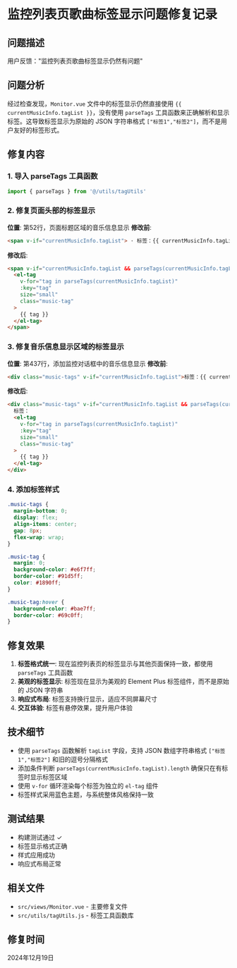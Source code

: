 # 监控列表页歌曲标签显示问题修复记录

## 问题描述
用户反馈："监控列表页歌曲标签显示仍然有问题"

## 问题分析
经过检查发现，`Monitor.vue` 文件中的标签显示仍然直接使用 `{{ currentMusicInfo.tagList }}`，没有使用 `parseTags` 工具函数来正确解析和显示标签。这导致标签显示为原始的 JSON 字符串格式 `["标签1","标签2"]`，而不是用户友好的标签形式。

## 修复内容

### 1. 导入 parseTags 工具函数
```javascript
import { parseTags } from '@/utils/tagUtils'
```

### 2. 修复页面头部的标签显示
**位置**: 第52行，页面标题区域的音乐信息显示
**修改前**:
```html
<span v-if="currentMusicInfo.tagList"> · 标签：{{ currentMusicInfo.tagList }}</span>
```

**修改后**:
```html
<span v-if="currentMusicInfo.tagList && parseTags(currentMusicInfo.tagList).length"> · 标签：
  <el-tag
    v-for="tag in parseTags(currentMusicInfo.tagList)"
    :key="tag"
    size="small"
    class="music-tag"
  >
    {{ tag }}
  </el-tag>
</span>
```

### 3. 修复音乐信息显示区域的标签显示
**位置**: 第437行，添加监控对话框中的音乐信息显示
**修改前**:
```html
<div class="music-tags" v-if="currentMusicInfo.tagList">标签：{{ currentMusicInfo.tagList }}</div>
```

**修改后**:
```html
<div class="music-tags" v-if="currentMusicInfo.tagList && parseTags(currentMusicInfo.tagList).length">
  标签：
  <el-tag
    v-for="tag in parseTags(currentMusicInfo.tagList)"
    :key="tag"
    size="small"
    class="music-tag"
  >
    {{ tag }}
  </el-tag>
</div>
```

### 4. 添加标签样式
```css
.music-tags {
  margin-bottom: 0;
  display: flex;
  align-items: center;
  gap: 8px;
  flex-wrap: wrap;
}

.music-tag {
  margin: 0;
  background-color: #e6f7ff;
  border-color: #91d5ff;
  color: #1890ff;
}

.music-tag:hover {
  background-color: #bae7ff;
  border-color: #69c0ff;
}
```

## 修复效果
1. **标签格式统一**: 现在监控列表页的标签显示与其他页面保持一致，都使用 `parseTags` 工具函数
2. **美观的标签显示**: 标签现在显示为美观的 Element Plus 标签组件，而不是原始的 JSON 字符串
3. **响应式布局**: 标签支持换行显示，适应不同屏幕尺寸
4. **交互体验**: 标签有悬停效果，提升用户体验

## 技术细节
- 使用 `parseTags` 函数解析 `tagList` 字段，支持 JSON 数组字符串格式 `["标签1","标签2"]` 和旧的逗号分隔格式
- 添加条件判断 `parseTags(currentMusicInfo.tagList).length` 确保只在有标签时显示标签区域
- 使用 `v-for` 循环渲染每个标签为独立的 `el-tag` 组件
- 标签样式采用蓝色主题，与系统整体风格保持一致

## 测试结果
- 构建测试通过 ✓
- 标签显示格式正确
- 样式应用成功
- 响应式布局正常

## 相关文件
- `src/views/Monitor.vue` - 主要修复文件
- `src/utils/tagUtils.js` - 标签工具函数库

## 修复时间
2024年12月19日

